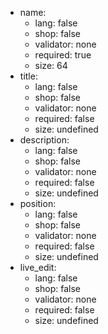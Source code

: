  * name:
    * lang: false
    * shop: false
    * validator: none
    * required: true
    * size: 64
 * title:
    * lang: false
    * shop: false
    * validator: none
    * required: false
    * size: undefined
 * description:
    * lang: false
    * shop: false
    * validator: none
    * required: false
    * size: undefined
 * position:
    * lang: false
    * shop: false
    * validator: none
    * required: false
    * size: undefined
 * live_edit:
    * lang: false
    * shop: false
    * validator: none
    * required: false
    * size: undefined
